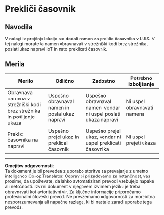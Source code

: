 <!--
CO_OP_TRANSLATOR_METADATA:
{
  "original_hash": "da5d9360fe02fdcc1e91a725016c846d",
  "translation_date": "2025-08-28T12:49:00+00:00",
  "source_file": "6-consumer/lessons/3-spoken-feedback/assignment.md",
  "language_code": "sl"
}
-->
# Prekliči časovnik

## Navodila

V nalogi iz prejšnje lekcije ste dodali namen za preklic časovnika v LUIS. V tej nalogi morate ta namen obravnavati v strežniški kodi brez strežnika, poslati ukaz napravi IoT in nato preklicati časovnik.

## Merila

| Merilo | Odlično | Zadostno | Potrebno izboljšanje |
| ------- | -------- | -------- | -------------------- |
| Obravnava namena v strežniški kodi brez strežnika in pošiljanje ukaza | Uspešno obravnaval namen in poslal ukaz napravi | Uspešno obravnaval namen, vendar ni uspel poslati ukaza napravi | Ni uspel obravnavati namena |
| Preklic časovnika na napravi | Uspešno prejel ukaz in preklical časovnik | Uspešno prejel ukaz, vendar ni uspel preklicati časovnika | Ni uspel prejeti ukaza |

---

**Omejitev odgovornosti**:  
Ta dokument je bil preveden z uporabo storitve za prevajanje z umetno inteligenco [Co-op Translator](https://github.com/Azure/co-op-translator). Čeprav si prizadevamo za natančnost, vas prosimo, da upoštevate, da lahko avtomatizirani prevodi vsebujejo napake ali netočnosti. Izvirni dokument v njegovem izvirnem jeziku je treba obravnavati kot avtoritativni vir. Za ključne informacije priporočamo profesionalni človeški prevod. Ne prevzemamo odgovornosti za morebitna nesporazumevanja ali napačne razlage, ki bi nastale zaradi uporabe tega prevoda.